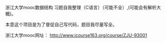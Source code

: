 浙江大学mooc数据结构 习题自我整理（C语言）（可能不全）,(可能会有解析大概)。

本意这个项目是为了督促自己写代码，题目我尽量写全。

浙江大学mooc网址： http://www.icourse163.org/course/ZJU-93001
